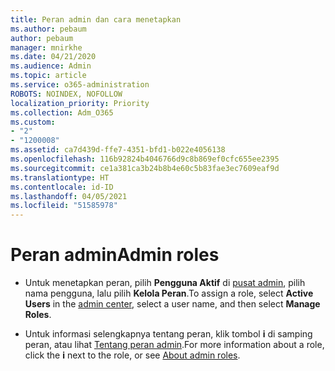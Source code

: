 ```yaml
---
title: Peran admin dan cara menetapkan
ms.author: pebaum
author: pebaum
manager: mnirkhe
ms.date: 04/21/2020
ms.audience: Admin
ms.topic: article
ms.service: o365-administration
ROBOTS: NOINDEX, NOFOLLOW
localization_priority: Priority
ms.collection: Adm_O365
ms.custom:
- "2"
- "1200008"
ms.assetid: ca7d439d-ffe7-4351-bfd1-b022e4056138
ms.openlocfilehash: 116b92824b4046766d9c8b869ef0cfc655ee2395
ms.sourcegitcommit: ce1a381ca3b24b8b4e60c5b83fae3ec7609eaf9d
ms.translationtype: HT
ms.contentlocale: id-ID
ms.lasthandoff: 04/05/2021
ms.locfileid: "51585978"
---
```

# <a name="admin-roles"></a><span data-ttu-id="661e5-102">Peran admin</span><span class="sxs-lookup"><span data-stu-id="661e5-102">Admin roles</span></span>

- <span data-ttu-id="661e5-103">Untuk menetapkan peran, pilih **Pengguna Aktif** di [pusat admin](https://admin.microsoft.com/Adminportal/Home#/users), pilih nama pengguna, lalu pilih **Kelola Peran**.</span><span class="sxs-lookup"><span data-stu-id="661e5-103">To assign a role, select **Active Users** in the [admin center](https://admin.microsoft.com/Adminportal/Home#/users), select a user name, and then select  **Manage Roles**.</span></span>

- <span data-ttu-id="661e5-104">Untuk informasi selengkapnya tentang peran, klik tombol **i** di samping peran, atau lihat [Tentang peran admin](https://docs.microsoft.com/microsoft-365/admin/add-users/about-admin-roles).</span><span class="sxs-lookup"><span data-stu-id="661e5-104">For more information about a role, click the **i** next to the role, or see [About admin roles](https://docs.microsoft.com/microsoft-365/admin/add-users/about-admin-roles).</span></span>